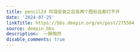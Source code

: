 ```yaml
---
title: pencil2d 玲珑安装之后有两个图标且都打不开
date: '2024-07-25'
linkTitle: https://bbs.deepin.org/en/post/275504
source: deepin_bbs
description:  一醉陶然 
disable_comments: true
---
```



